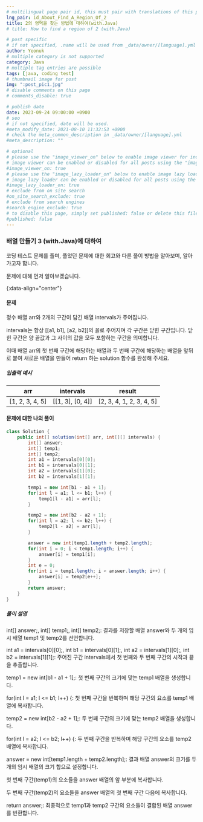 ```yaml
---
# multilingual page pair id, this must pair with translations of this page. (This name must be unique)
lng_pair: id_About_Find_A_Region_Of_2
title: 2의 영역을 찾는 방법에 대하여(with.Java)
# title: How to find a region of 2 (with.Java)

# post specific
# if not specified, .name will be used from _data/owner/[language].yml
author: Yeonuk
# multiple category is not supported
category: Java
# multiple tag entries are possible
tags: [java, coding test]
# thumbnail image for post
img: ":post_pic1.jpg"
# disable comments on this page
# comments_disable: true

# publish date
date: 2023-09-24 09:00:00 +0900
# seo
# if not specified, date will be used.
#meta_modify_date: 2021-08-10 11:32:53 +0900
# check the meta_common_description in _data/owner/[language].yml
#meta_description: ""

# optional
# please use the "image_viewer_on" below to enable image viewer for individual pages or posts (_posts/ or [language]/_posts folders).
# image viewer can be enabled or disabled for all posts using the "image_viewer_posts: true" setting in _data/conf/main.yml.
#image_viewer_on: true
# please use the "image_lazy_loader_on" below to enable image lazy loader for individual pages or posts (_posts/ or [language]/_posts folders).
# image lazy loader can be enabled or disabled for all posts using the "image_lazy_loader_posts: true" setting in _data/conf/main.yml.
#image_lazy_loader_on: true
# exclude from on site search
#on_site_search_exclude: true
# exclude from search engines
#search_engine_exclude: true
# to disable this page, simply set published: false or delete this file
#published: false
---
```


<!-- outline-start -->

### 배열 만들기 3 (with.Java)에 대하여

코딩 테스트 문제를 풀며, 풀었던 문제에 대한 회고와 다른 풀이 방법을 알아보며, 알아가고자 합니다.

문제에 대해 먼저 알아보겠습니다.

{:data-align="center"}

<!-- outline-end -->

#### 문제

정수 배열 arr와 2개의 구간이 담긴 배열 intervals가 주어집니다.

intervals는 항상 [[a1, b1], [a2, b2]]의 꼴로 주어지며 각 구간은 닫힌 구간입니다. 닫힌 구간은 양 끝값과 그 사이의 값을 모두 포함하는 구간을 의미합니다.

이때 배열 arr의 첫 번째 구간에 해당하는 배열과 두 번째 구간에 해당하는 배열을 앞뒤로 붙여 새로운 배열을 만들어 return 하는 solution 함수를 완성해 주세요.

##### 입출력 예시

| arr             | intervals        | result                   |
| --------------- | ---------------- | ------------------------ |
| [1, 2, 3, 4, 5] | [[1, 3], [0, 4]] | [2, 3, 4, 1, 2, 3, 4, 5] |

<!-- | start_num | end_num | result |
| --------- | ------- | ------ |
| 10        | 3       | 0      | -->

#### 문제에 대한 나의 풀이

```java
class Solution {
    public int[] solution(int[] arr, int[][] intervals) {
        int[] answer;
        int[] temp1;
        int[] temp2;
        int a1 = intervals[0][0];
        int b1 = intervals[0][1];
        int a2 = intervals[1][0];
        int b2 = intervals[1][1];

        temp1 = new int[b1 - a1 + 1];
        for(int l = a1; l <= b1; l++) {
            temp1[l - a1] = arr[l];
        }

        temp2 = new int[b2 - a2 + 1];
        for(int l = a2; l <= b2; l++) {
            temp2[l - a2] = arr[l];
        }

        answer = new int[temp1.length + temp2.length];
        for(int i = 0; i < temp1.length; i++) {
            answer[i] = temp1[i];
        }
        int e = 0;
        for(int i = temp1.length; i < answer.length; i++) {
            answer[i] = temp2[e++];
        }
        return answer;
    }
}
```

##### 풀이 설명

int[] answer;, int[] temp1;, int[] temp2;: 결과를 저장할 배열 answer와 두 개의 임시 배열 temp1 및 temp2를 선언합니다.

int a1 = intervals[0][0];, int b1 = intervals[0][1];, int a2 = intervals[1][0];, int b2 = intervals[1][1];: 주어진 구간 intervals에서 첫 번째와 두 번째 구간의 시작과 끝을 추출합니다.

temp1 = new int[b1 - a1 + 1];: 첫 번째 구간의 크기에 맞는 temp1 배열을 생성합니다.

for(int l = a1; l <= b1; l++) {: 첫 번째 구간을 반복하며 해당 구간의 요소를 temp1 배열에 복사합니다.

temp2 = new int[b2 - a2 + 1];: 두 번째 구간의 크기에 맞는 temp2 배열을 생성합니다.

for(int l = a2; l <= b2; l++) {: 두 번째 구간을 반복하며 해당 구간의 요소를 temp2 배열에 복사합니다.

answer = new int[temp1.length + temp2.length];: 결과 배열 answer의 크기를 두 개의 임시 배열의 크기 합으로 설정합니다.

첫 번째 구간(temp1)의 요소들을 answer 배열의 앞 부분에 복사합니다.

두 번째 구간(temp2)의 요소들을 answer 배열의 첫 번째 구간 다음에 복사합니다.

return answer;: 최종적으로 temp1과 temp2 구간의 요소들이 결합된 배열 answer를 반환합니다.
